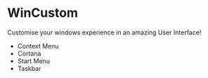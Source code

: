 # WinCustom

Customise your windows experience in an amazing User Interface!
- Context Menu
- Cortana
- Start Menu
- Taskbar
